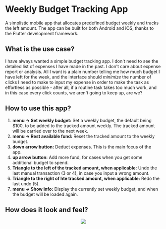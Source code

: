 # Weekly Budget Tracking App

A simplistic mobile app that allocates predefined budget weekly and tracks the left amount. The app can be built for both Android and iOS, thanks to the Flutter development framework.

## What is the use case?

I have always wanted a simple budget tracking app. I don't need to see the detailed list of expenses I have made in the past. I don't care about expense report or analysis. All I want is a plain number telling me how much budget I have left for the week, and the interface should _minimize_ the number of clicks I need to make to input my expense in order to make the task as effortless as possible - after all, if a routine task takes too much work, and in this case every click counts, we aren't going to keep up, are we?

## How to use this app?

1. __menu -> Set weekly budget:__ Set a weekly budget, the default being $100, to be added to the tracked amount weekly. The tracked amount will be carried over to the next week.
2. __menu -> Rest available fund:__ Reset the tracked amount to the weekly budget.
3. __down arrow button:__ Deduct expenses. This is the main focus of the app.
4. __up arrow button:__ Add more fund, for cases when you get some additional budget to spend.
5. __Triangle to the left of the tracked amount, when applicable:__ Undo the last manual transaction (3 or 4), in case you input a wrong amount.
6. __Triangle to the right of hte tracked amount, when applicable:__ Redo the last undo (5).
7. __menu -> Show info:__ Display the currently set weekly budget, and when the budget will be loaded again.

## How does it look and feel?

<p align="center">
    <img src="weekly-budget-demo.gif">
</p>
